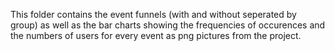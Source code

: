 This folder contains the event funnels (with and without seperated by group) as well as the bar charts showing the frequencies of occurences and the numbers of users for every event as png pictures from the project.
